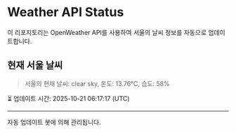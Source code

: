 
# Weather API Status

이 리포지토리는 OpenWeather API를 사용하여 서울의 날씨 정보를 자동으로 업데이트합니다.

## 현재 서울 날씨
> 서울의 현재 날씨: clear sky, 온도: 13.76°C, 습도: 58%

⏳ 업데이트 시간: 2025-10-21 06:17:17 (UTC)

---
자동 업데이트 봇에 의해 관리됩니다.
